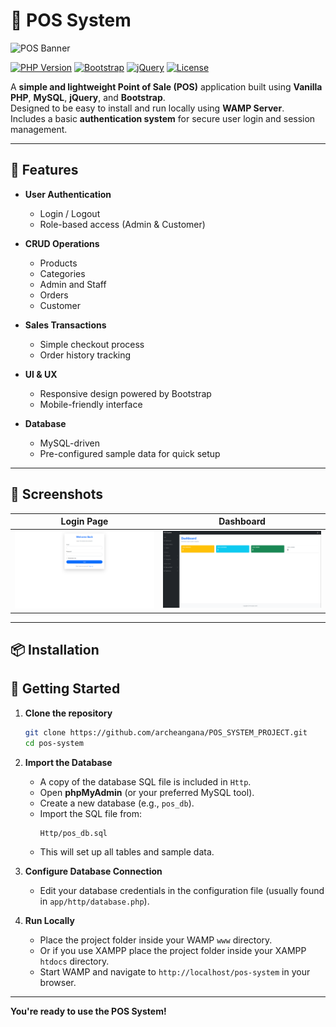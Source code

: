 # 🛒 POS System

![POS Banner](./public/assets/img/error-404-monochrome.svgbanner.png) <!-- Replace with your actual image path -->

[![PHP Version](https://img.shields.io/badge/PHP-8.1+-blue)](https://www.php.net/)
[![Bootstrap](https://img.shields.io/badge/Bootstrap-5-purple)](https://getbootstrap.com/)
[![jQuery](https://img.shields.io/badge/jQuery-3.x-blue)](https://jquery.com/)
[![License](https://img.shields.io/badge/License-MIT-green)](LICENSE)

A **simple and lightweight Point of Sale (POS)** application built using **Vanilla PHP**, **MySQL**, **jQuery**, and **Bootstrap**.  
Designed to be easy to install and run locally using **WAMP Server**.  
Includes a basic **authentication system** for secure user login and session management.

---

## 🚀 Features

- **User Authentication**
  - Login / Logout
  - Role-based access (Admin & Customer)

- **CRUD Operations**
  - Products
  - Categories
  - Admin and Staff
  - Orders
  - Customer

- **Sales Transactions**
  - Simple checkout process
  - Order history tracking

- **UI & UX**
  - Responsive design powered by Bootstrap
  - Mobile-friendly interface

- **Database**
  - MySQL-driven
  - Pre-configured sample data for quick setup

---

## 📸 Screenshots

| Login Page                 | Dashboard                  |
|----------------------------|----------------------------|
| ![Login](./public/assets/img/screenshot/login-page.png) | ![Dashboard](./public/assets/img/screenshot/dashboard.png) |

---

## 📦 Installation

## 🏁 Getting Started

1. **Clone the repository**
    ```bash
    git clone https://github.com/archeangana/POS_SYSTEM_PROJECT.git
    cd pos-system
    ```

2. **Import the Database**
    - A copy of the database SQL file is included in `Http`.
    - Open **phpMyAdmin** (or your preferred MySQL tool).
    - Create a new database (e.g., `pos_db`).
    - Import the SQL file from:
      ```
      Http/pos_db.sql
      ```
    - This will set up all tables and sample data.

3. **Configure Database Connection**
    - Edit your database credentials in the configuration file (usually found in `app/http/database.php`).

4. **Run Locally**
    - Place the project folder inside your WAMP `www` directory.
    - Or if you use XAMPP place the project folder inside your XAMPP `htdocs` directory.
    - Start WAMP and navigate to `http://localhost/pos-system` in your browser.

---

**You're ready to use the POS System!**
